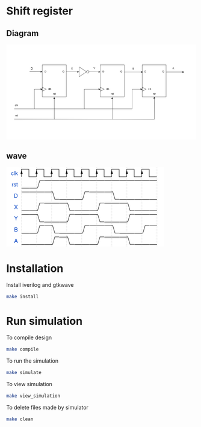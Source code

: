 # Shift register

## Diagram
![diagram](./docs/shift_register.png)

## wave
![diagram](./docs/wave.png)

# Installation
Install iverilog and gtkwave
```bash
make install
```

# Run simulation
To compile design
```bash
make compile
```

To run the simulation
```bash
make simulate
```

To view simulation
```bash
make view_simulation
```

To delete files made by simulator
```bash
make clean
```

